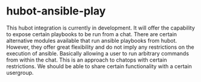 # hubot-ansible-play
This hubot integration is currently in development. It will offer the capability to expose certain playbooks to be run from a chat. There are certain alternative modules available that run ansible playbooks from hubot. However, they offer great flexibility and do not imply any restrictions on the execution of ansible. Basically allowing a user to run arbitrary commands from within the chat. This is an approach to chatops with certain restrictions. We should be able to share certain functionality with a certain usergroup.

